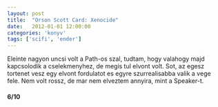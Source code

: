 ```yaml
---
layout: post
title:  "Orson Scott Card: Xenocide"
date:   2012-01-01 12:00:00
categories: 'konyv'
tags: ['scifi', 'ender']
---
```


Eleinte nagyon uncsi volt a Path-os szal, tudtam, hogy valahogy majd kapcsolodik a cselekmenyhez, de megis tul elvont volt. Sot, az egesz tortenet vesz egy elvont fordulatot es egyre szurrealisabba valik a vege fele. Nem volt rossz, de mar nem elveztem annyira, mint a Speaker-t.

<h4>6/10</h4>